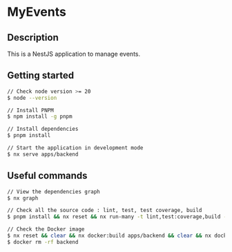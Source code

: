 # MyEvents

## Description

This is a NestJS application to manage events.

## Getting started

```bash
// Check node version >= 20
$ node --version

// Install PNPM
$ npm install -g pnpm

// Install dependencies
$ pnpm install

// Start the application in development mode
$ nx serve apps/backend
```

## Useful commands

```bash
// View the dependencies graph
$ nx graph

// Check all the source code : lint, test, test coverage, build
$ pnpm install && nx reset && nx run-many -t lint,test:coverage,build --verbose

// Check the Docker image
$ nx reset && clear && nx docker:build apps/backend && clear && nx docker:start apps/backend --batch
$ docker rm -rf backend
```
